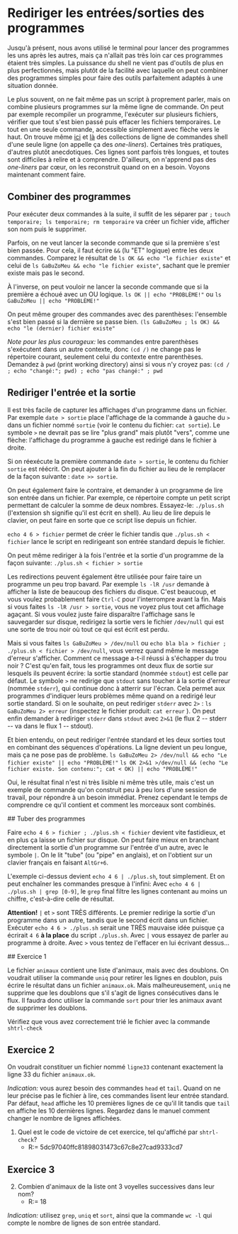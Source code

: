 # Rediriger les entrées/sorties des programmes

Jusqu'à présent, nous avons utilisé le terminal pour lancer des
programmes les uns après les autres, mais ça n'allait pas très loin
car ces programmes étaient très simples. La puissance du shell ne
vient pas d'outils de plus en plus perfectionnés, mais plutôt de la
facilité avec laquelle on peut combiner des programmes simples pour
faire des outils parfaitement adaptés à une situation donnée.

Le plus souvent, on ne fait même pas un script à proprement parler,
mais on combine plusieurs programmes sur la même ligne de commande. On
peut par exemple recompiler un programme, l'exécuter sur plusieurs
fichiers, vérifier que tout s'est bien passé puis effacer les fichiers
temporaires. Le tout en une seule commande, accessible simplement avec
flèche vers le haut. On trouve même
[ici](https://www.commandlinefu.com/) et
[là](https://onceupon.github.io/Bash-Oneliner/) des collections de ligne de
commandes shell d'une seule ligne (on appelle ça des *one-liners*).
Certaines très pratiques, d'autres plutôt anecdotiques. Ces lignes
sont parfois très longues, et toutes sont difficiles à relire et à
comprendre. D'ailleurs, on n'apprend pas des *one-liners* par cœur, on
les reconstruit quand on en a besoin. Voyons maintenant comment faire.

## Combiner des programmes

Pour exécuter deux commandes à la suite, il suffit de les séparer par
``;`` ```touch temporaire; ls temporaire; rm temporaire```
va créer un fichier vide, afficher son nom puis le supprimer.

Parfois, on ne veut lancer la seconde commande que si la
première s'est bien passée. Pour cela, il faut écrire ``&&`` (lu "ET"
logique) entre les deux commandes. Comparez le résultat de
```ls OK && echo "le fichier existe"``` et celui de
```ls GaBuZoMeu && echo "le fichier existe"```, sachant
que le premier existe mais pas le second.

À l'inverse, on peut vouloir ne lancer la seconde commande que si la
première a échoué avec un OU logique. ```ls OK || echo "PROBLÈME!"``` ou
```ls GaBuZoMeu || echo "PROBLÈME!"```

On peut même grouper des commandes avec des parenthèses: l'ensemble
s'est bien passé si la dernière se passe bien.
```(ls GaBuZoMeu ; ls OK) && echo "le (dernier) fichier existe"```

*Note pour les plus courageux:* les commandes entre parenthèses s'exécutent
dans un autre contexte, donc ```(cd /)``` ne change pas le
répertoire courant, seulement celui du contexte entre parenthèses.
Demandez à ``pwd`` (print working directory) ainsi si vous n'y croyez
pas: ```(cd / ; echo "changé:"; pwd) ; echo "pas changé:" ; pwd```

## Rediriger l'entrée et la sortie

Il est très facile de capturer les affichages d'un programme dans un
fichier. Par exemple ```date > sortie``` place
l'affichage de la commande à gauche du ``>`` dans un fichier nommé
``sortie`` (voir le contenu du fichier:  ```cat sortie```).
Le symbole ``>`` ne devrait pas se lire "plus grand" mais plutôt
"vers", comme une flèche: l'affichage du programme à gauche est
redirigé dans le fichier à droite.

Si on réexécute la première commande ```date > sortie```,
le contenu du fichier ``sortie`` est réécrit. On peut ajouter à la fin
du fichier au lieu de le remplacer de la façon suivante :
```date >> sortie```.


On peut également faire le contraire, et demander à un programme de
lire son entrée dans un fichier. Par exemple, ce répertoire compte un
petit script permettant de calculer la somme de deux nombres.
Essayez-le: ```./plus.sh``` (l'extension sh signifie qu'il
est écrit en shell). Au lieu de lire depuis le clavier, on peut faire
en sorte que ce script lise depuis un fichier.

```echo 4 6 > fichier``` permet de créer le fichier tandis
que ```./plus.sh < fichier``` lance le script en redirigeant
son entrée standard depuis le fichier.

On peut même rediriger à la fois l'entrée et la sortie d'un programme
de la façon suivante: ```./plus.sh < fichier > sortie```

Les redirections peuvent également être utilisée pour faire taire un
programme un peu trop bavard. Par exemple ```ls -lR /usr```
demande à afficher la liste de beaucoup des fichiers du disque.
C'est beaucoup, et vous voulez probablement faire ``Ctrl-C`` pour
l'interrompre avant la fin. Mais si vous faites
```ls -lR /usr > sortie```, vous ne voyez plus tout cet
affichage agaçant. Si vous voulez juste faire disparaître l'affichage
sans le sauvegarder sur disque, redirigez la sortie vers le fichier
``/dev/null`` qui est une sorte de trou noir où tout ce qui est écrit
est perdu.

Mais si vous faites ```ls GaBuZoMeu > /dev/null``` ou
```echo bla bla > fichier ; ./plus.sh < fichier > /dev/null```, vous
verrez quand même le message d'erreur s'afficher. Comment ce message
a-t-il réussi à s'échapper du trou noir ? C'est qu'en fait, tous les
programmes ont deux flux de sortie sur lesquels ils peuvent écrire: la
sortie standard (nommée ``stdout``) est celle par défaut. Le symbole
``>`` ne redirige que ``stdout`` sans toucher à la sortie d'erreur
(nommée ``stderr``), qui continue donc à atterrir sur l'écran.
Cela permet aux programmes d'indiquer leurs problèmes même quand on a
redirigé leur sortie standard. Si on le souhaite, on peut rediriger
``stderr`` avec ``2>`` : ```ls GaBuZoMeu 2> erreur```
(inspectez  le fichier produit: ```cat erreur``` ). On peut
enfin demander à rediriger ``stderr`` dans ``stdout`` avec ``2>&1`` (le
flux 2 -- stderr -- va dans le flux 1 -- stdout).

Et bien entendu, on peut rediriger l'entrée standard et les deux
sorties tout en combinant des séquences d'opérations. La ligne devient
un peu longue, mais ça ne pose pas de problème.
```ls GaBuZoMeu 2> /dev/null && echo "Le fichier existe" || echo "PROBLÈME!"```
```ls OK 2>&1 >/dev/null && (echo "Le fichier existe. Son contenu:"; cat < OK) || echo "PROBLÈME!"```

Oui, le résultat final n'est ni très lisible ni même très utile, mais
c'est un exemple de commande qu'on construit peu à peu lors d'une
session de travail, pour répondre à un besoin immédiat. Prenez
cependant le temps de comprendre ce qu'il contient et comment les
morceaux sont combinés.

## Tuber des programmes

Faire ```echo 4 6 > fichier ; ./plus.sh < fichier``` devient
vite fastidieux, et en plus ça laisse un fichier sur disque. On peut
faire mieux en branchant directement la sortie d'un programme sur
l'entrée d'un autre, avec le symbole ``|``. On le lit "tube" (ou "pipe"
en anglais), et on l'obtient sur un clavier français en faisant
``AltGr+6``.

L'exemple ci-dessus devient ```echo 4 6 | ./plus.sh```, tout
simplement. Et on peut enchaîner les commandes presque à l'infini:
Avec ```echo 4 6 | ./plus.sh | grep [0-9]```, le ``grep``
final filtre les lignes contenant au moins un chiffre, c'est-à-dire
celle de résultat.

**Attention!** ``|`` et ``>`` sont TRÈS différents. Le premier
redirige la sortie d'un programme dans un autre, tandis que le second
écrit dans un fichier. Exécuter ``echo 4 6 > ./plus.sh`` serait une
TRÈS mauvaise idée puisque ça écrirait ``4 6`` **à la place** du
script ``./plus.sh``. Avec ``|`` vous essayez de parler au programme à
droite. Avec ``>`` vous tentez de l'effacer en lui écrivant dessus...

## Exercice 1

Le fichier ``animaux`` contient une liste d'animaux, mais avec des
doublons. On voudrait utiliser la commande ``uniq`` pour retirer les
lignes en doublon, puis écrire le résultat dans un fichier
``animaux.ok``. Mais malheureusement, ``uniq`` ne supprime que les
doublons que s'il s'agit de lignes consécutives dans le flux. Il
faudra donc utiliser la commande ``sort`` pour trier les animaux avant
de supprimer les doublons.

Vérifiez que vous avez correctement trié le fichier avec la commande
```shtrl-check```

## Exercice 2

On voudrait constituer un fichier nommé ``ligne33`` contenant exactement
la ligne 33 du fichier ``animaux.ok``.

*Indication:* vous aurez besoin des commandes ``head`` et ``tail``.
Quand on ne leur précise pas le fichier à lire, ces commandes lisent
leur entrée standard. Par défaut, ``head`` affiche les 10 premières
lignes de ce qu'il lit tandis que ``tail`` en affiche les 10 dernières
lignes. Regardez dans le manuel comment changer le nombre de lignes
affichées.

1. Quel est le code de victoire de cet exercice, tel qu'affiché par ```shtrl-check```?
    - R:= 5dc97040ffc81898031473c67c8e27cad9333cd7

## Exercice 3

2. Combien d'animaux de la liste ont 3 voyelles successives dans leur nom?
    - R:= 18

*Indication:* utilisez ``grep``, ``uniq`` et ``sort``, ainsi que la
commande ``wc -l`` qui compte le nombre de lignes de son entrée
standard.

<div id="tg-feedback" class="alert" role="alert" style="display: none">

Lier plusieurs commandes avec des tubes est un mécanisme
incroyablement puissant, à l'usage. Une fois qu'on commence à s'y
habituer, il est très difficile de faire machine arrière et d'accepter
l'aliénation de la souris.

Vous pouvez maintenant passer à l'exercice suivant avec ```shutorial
run seding```. Vous pouvez aussi consulter la liste des exercices
existants avec ```shutorial list```.

</div>
